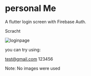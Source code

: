# personal Me

A flutter login screen with Firebase Auth.

Scracht


![loginpage](https://user-images.githubusercontent.com/59627641/116485741-561dff80-a862-11eb-9226-fa881489f4ab.PNG)

you can try using:

test@gmail.com
123456

Note: No images were used



